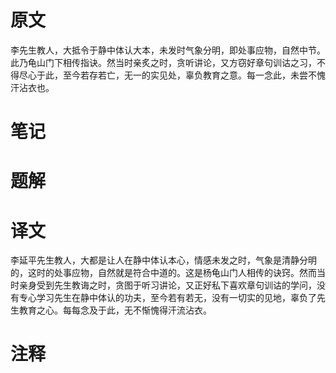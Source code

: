# 原文
李先生教人，大抵令于静中体认大本，未发时气象分明，即处事应物，自然中节。此乃龟山门下相传指诀。然当时亲炙之时，贪听讲论，又方窃好章句训诂之习，不得尽心于此，至今若存若亡，无一的实见处，辜负教育之意。每一念此，未尝不愧汗沾衣也。

# 笔记

# 题解

# 译文
李延平先生教人，大都是让人在静中体认本心，情感未发之时，气象是清静分明的，这时的处事应物，自然就是符合中道的。这是杨龟山门人相传的诀窍。然而当时亲身受到先生教诲之时，贪图于听习讲论，又正好私下喜欢章句训诂的学问，没有专心学习先生在静中体认的功夫，至今若有若无，没有一切实的见地，辜负了先生教育之心。每每念及于此，无不惭愧得汗流沾衣。
# 注释